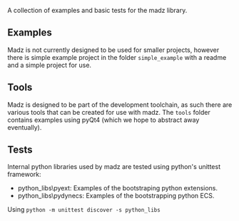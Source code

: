 A collection of examples and basic tests for the madz library.

Examples
------------------
Madz is not currently designed to be used for smaller projects, however there is simple example project in the folder `simple_example` with a readme and a simple project for use.

Tools
------------------
Madz is designed to be part of the development toolchain, as such there are various tools that can be created for use with madz. The `tools` folder contains examples using pyQt4 (which we hope to abstract away eventually).

Tests
------------------
Internal python libraries used by madz are tested using python's unittest framework:

* python_libs\pyext: Examples of the bootstraping python extensions.
* python_libs\pydynecs: Examples of the bootstrapping python ECS.

Using `python -m unittest discover -s python_libs`
